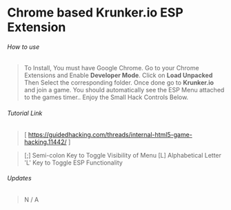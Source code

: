# Chrome based Krunker.io ESP Extension

###### How to use
> To Install, You must have Google Chrome. Go to your Chrome Extensions and Enable __Developer Mode__. Click on __Load Unpacked__ Then Select the corresponding folder. Once done go to __Krunker.io__ and join a game. You should automatically see the ESP Menu attached to the games timer.. Enjoy the Small Hack Controls Below.

###### Tutorial Link
> [ https://guidedhacking.com/threads/internal-html5-game-hacking.11442/ ]


> [;] Semi-colon Key to Toggle Visibility of Menu
> [L] Alphabetical Letter 'L' Key to Toggle ESP Functionality

###### Updates
> N / A

